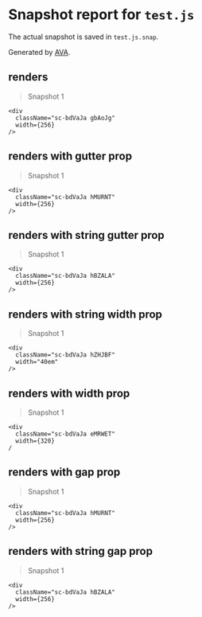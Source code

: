 # Snapshot report for `test.js`

The actual snapshot is saved in `test.js.snap`.

Generated by [AVA](https://ava.li).

## renders

> Snapshot 1

    <div
      className="sc-bdVaJa gbAoJg"
      width={256}
    />

## renders with gutter prop

> Snapshot 1

    <div
      className="sc-bdVaJa hMURNT"
      width={256}
    />

## renders with string gutter prop

> Snapshot 1

    <div
      className="sc-bdVaJa hBZALA"
      width={256}
    />

## renders with string width prop

> Snapshot 1

    <div
      className="sc-bdVaJa hZHJBF"
      width="40em"
    />

## renders with width prop

> Snapshot 1

    <div
      className="sc-bdVaJa eMRWET"
      width={320}
    /

## renders with gap prop

> Snapshot 1

    <div
      className="sc-bdVaJa hMURNT"
      width={256}
    />

## renders with string gap prop

> Snapshot 1

    <div
      className="sc-bdVaJa hBZALA"
      width={256}
    />